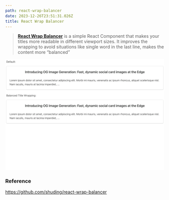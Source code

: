```yaml
---
path: react-wrap-balancer
date: 2023-12-26T23:51:31.026Z
title: React Wrap Balancer
---
```

> **[React Wrap Balancer](https://react-wrap-balancer.vercel.app)** is a simple React Component that makes your titles more readable in different viewport sizes. It improves the wrapping to avoid situations like single word in the last line, makes the content more “balanced”

![](https://github.com/shuding/react-wrap-balancer/raw/main/.github/demo.gif)

### Reference

https://github.com/shuding/react-wrap-balancer